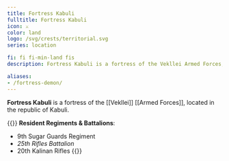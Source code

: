 ```yaml
---
title: Fortress Kabuli
fulltitle: Fortress Kabuli
icon: ⚔️
color: land
logo: /svg/crests/territorial.svg
series: location

fi: fi fi-min-land fis
description: Fortress Kabuli is a fortress of the Vekllei Armed Forces, located in the republic of Kabuli.

aliases:
- /fortress-demon/
---
```

**Fortress Kabuli** is a fortress of the [[Vekllei]] [[Armed Forces]], located in the republic of Kabuli.

{{<note table>}}
**Resident Regiments & Battalions**:

* 9th Sugar Guards Regiment
* *25th Rifles Battalion*
* 20th Kalinan Rifles
{{</note>}}

